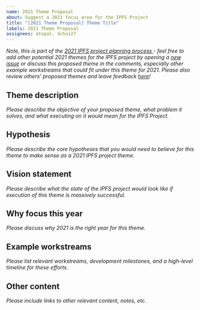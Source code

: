 ```yaml
---
name: 2021 Theme Proposal
about: Suggest a 2021 focus area for the IPFS Project
title: "[2021 Theme Proposal] Theme Title"
labels: 2021 Theme Proposal
assignees: atopal, dchoi27
---
```

_Note, this is part of the [2021 IPFS project planning process ](https://github.com/ipfs/roadmap/blob/master/2021-IPFS-Project-Planning.md) - feel free to add other potential 2021 themes for the IPFS project by opening a [new issue](https://github.com/ipfs/roadmap/issues/new/choose) or discuss this proposed theme in the comments, especially other example workstreams that could fit under this theme for 2021. Please also review others’ proposed themes and leave feedback [here](https://github.com/ipfs/roadmap/labels/2021%20Theme%20Proposal)!_
## Theme description
_Please describe the objective of your proposed theme, what problem it solves, and what executing on it would mean for the IPFS Project._

## Hypothesis
_Please describe the core hypotheses that you would need to believe for this theme to make sense as a 2021 IPFS project theme._

## Vision statement
_Please describe what the state of the IPFS project would look like if execution of this theme is massively successful._

## Why focus this year
_Please discuss why 2021 is the right year for this theme._

## Example workstreams
_Please list relevant workstreams, development milestones, and a high-level timeline for these efforts._

## Other content
_Please include links to other relevant content, notes, etc._
